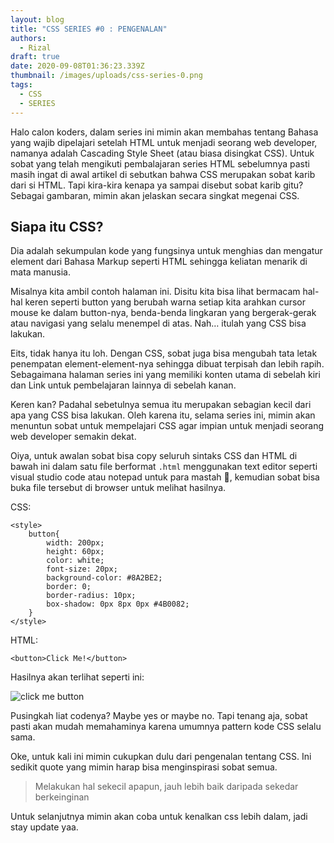 ```yaml
---
layout: blog
title: "CSS SERIES #0 : PENGENALAN"
authors:
  - Rizal
draft: true
date: 2020-09-08T01:36:23.339Z
thumbnail: /images/uploads/css-series-0.png
tags:
  - CSS
  - SERIES
---
```

Halo calon koders, dalam series ini mimin akan membahas tentang Bahasa yang wajib dipelajari setelah HTML untuk menjadi seorang web developer, namanya adalah Cascading Style Sheet (atau biasa disingkat CSS). Untuk sobat yang telah mengikuti pembalajaran series HTML sebelumnya pasti masih ingat di awal artikel di sebutkan bahwa CSS merupakan sobat karib dari si HTML. Tapi kira-kira kenapa ya sampai disebut sobat karib gitu? Sebagai gambaran, mimin akan jelaskan secara singkat megenai CSS.

## Siapa itu CSS?

Dia adalah sekumpulan kode yang fungsinya untuk menghias dan mengatur element dari Bahasa Markup seperti HTML sehingga keliatan menarik di mata manusia.

Misalnya kita ambil contoh halaman ini. Disitu kita bisa lihat bermacam hal-hal keren seperti button yang berubah warna setiap kita arahkan cursor mouse ke dalam button-nya, benda-benda lingkaran yang bergerak-gerak atau navigasi yang selalu menempel di atas. Nah… itulah yang CSS bisa lakukan.

Eits, tidak hanya itu loh. Dengan CSS, sobat juga bisa mengubah tata letak penempatan element-element-nya sehingga dibuat terpisah dan lebih rapih. Sebagaimana halaman series ini yang memiliki konten utama di sebelah kiri dan Link untuk pembelajaran lainnya di sebelah kanan.

Keren kan? Padahal sebetulnya semua itu merupakan sebagian kecil dari apa yang CSS bisa lakukan. Oleh karena itu, selama series ini, mimin akan menuntun sobat untuk mempelajari CSS agar impian untuk menjadi seorang web developer semakin dekat.

Oiya, untuk awalan sobat bisa copy seluruh sintaks CSS dan HTML di bawah ini dalam satu file berformat `.html` menggunakan text editor seperti visual studio code atau notepad untuk para mastah :rofl:, kemudian sobat bisa buka file tersebut di browser untuk melihat hasilnya.

CSS:

```
<style>
    button{
        width: 200px; 
        height: 60px;
        color: white;
        font-size: 20px; 
        background-color: #8A2BE2; 
        border: 0; 
        border-radius: 10px; 
        box-shadow: 0px 8px 0px #4B0082;
    }
</style>
```

HTML:

```
<button>Click Me!</button>
```

Hasilnya akan terlihat seperti ini:

![click me button](/images/uploads/button.png "click me button")

Pusingkah liat codenya? Maybe yes or maybe no. Tapi tenang aja, sobat pasti akan mudah memahaminya karena umumnya pattern kode CSS selalu sama.

Oke, untuk kali ini mimin cukupkan dulu dari pengenalan tentang CSS. Ini sedikit quote yang mimin harap bisa menginspirasi sobat semua.

> Melakukan hal sekecil apapun, jauh lebih baik daripada sekedar berkeinginan

Untuk selanjutnya mimin akan coba untuk kenalkan css lebih dalam, jadi stay update yaa.